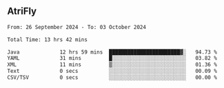 ## AtriFly

<!--START_SECTION:waka-->

```txt
From: 26 September 2024 - To: 03 October 2024

Total Time: 13 hrs 42 mins

Java             12 hrs 59 mins  ███████████████████████▓░   94.73 %
YAML             31 mins         █░░░░░░░░░░░░░░░░░░░░░░░░   03.82 %
XML              11 mins         ▒░░░░░░░░░░░░░░░░░░░░░░░░   01.36 %
Text             0 secs          ░░░░░░░░░░░░░░░░░░░░░░░░░   00.09 %
CSV/TSV          0 secs          ░░░░░░░░░░░░░░░░░░░░░░░░░   00.00 %
```

<!--END_SECTION:waka-->

